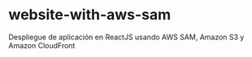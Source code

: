 # website-with-aws-sam
Despliegue de aplicación en ReactJS usando AWS SAM, Amazon S3 y Amazon CloudFront
